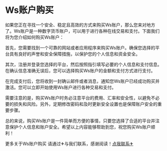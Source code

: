 # Ws账户购买

如果您正在寻找一个安全、稳定且高效的方式来购买Ws账户，那么您来对地方了。Ws账户是一种数字货币账户，可以用于进行各种在线交易和支付。下面我们将为您介绍如何购买Ws账户：

首先，您需要找到一个可靠的网站或者应用程序来购买Ws账户。确保您选择的平台具有良好的声誉和安全保障措施，以保护您的个人信息和资金安全。

其次，注册并登录您选择的平台，然后按照指引填写必要的个人信息和支付信息。在确认信息准确无误后，您可以选择购买Ws账户的金额和支付方式进行支付。

在完成支付后，您将收到一封确认邮件或者消息，通知您Ws账户已经成功购买并激活。您可以立即开始使用Ws账户进行各种交易和支付。

需要注意的是，购买Ws账户时务必注意平台的费用、汇率和安全性，以避免不必要的损失和风险。另外，定期修改密码和及时更新安全设置也是保障账户安全的重要步骤。

总的来说，购买Ws账户是一件简单而方便的事情，只要您选择了合适的平台并注意保护个人信息和账户安全。希望以上内容能够帮助到您，祝您购买Ws账户顺利！

更多关于Ws账户购买 请通过✈与我们联系，感谢阅读！[点我联系✈](https://cn.k02.cc)